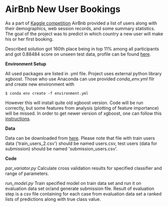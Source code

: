 # **AirBnb New User Bookings**

As a part of [Kaggle competition](https://www.kaggle.com/c/airbnb-recruiting-new-user-bookings) AirBnb provided a list of users along with their demographics, web session records, and some summary statistics. The goal of the project was to predict in which country a new user will make his or her first booking.

Described solution got 160th place being in top 11% among all participants and got 0.88484 score on unseen test data, profile can be found [here](https://www.kaggle.com/tmakarova).

**Environment Setup**

All used packages are listed in .yml file. Project uses external python library xgboost.
Those who use Anaconda can use provided _conda_env.yml_ filr and create new environment with
```
$ conda env create -f environment.yml
```
However this will install quite old xgboost version. Code will be run correctly, but some features from analysis (plotting of feature importance) will be missed. In order to get newer version of xgboost, one can follow this [instructions](http://xgboost.readthedocs.io/en/latest/build.html).

**Data**

Data can be downloaded from [here]( [https://www.kaggle.com/c/airbnb-recruiting-new-user-bookings/data](https://www.kaggle.com/c/airbnb-recruiting-new-user-bookings/data)).
Please note that file with train users data (&#39;train\_users\_2.csv&#39;) should be named users.csv, test users (data for submission) should be named &#39;submission\_users.csv&#39;.

**Code**

_par\_variator.py_
Calculate cross validation results for specified classifier and range of parameters.

_run\_model.py_
Train specified model on train data set and run it on evaluation data set or/and generate submission file. Result of evaluation step is a csv file containing for each case from evaluation data set a ranked lists of predictions along with true class value.